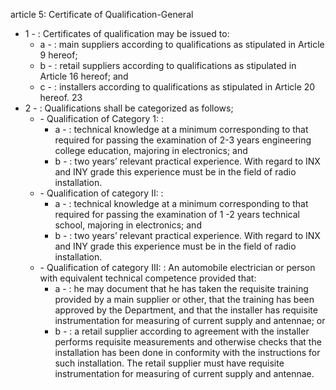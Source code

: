 article 5: Certificate of Qualification-General 

<ul>
			<li>1 - : Certificates of qualification may be issued to: <ul>
						<li>a - : main suppliers according to qualifications as stipulated in Article 9 hereof; <ul>
						</ul></li>						<li>b - : retail suppliers according to qualifications as stipulated in Article 16 hereof; and <ul>
						</ul></li>						<li>c - : installers according to qualifications as stipulated in Article 20 hereof. 23 <ul>
						</ul></li>			</ul></li>			<li>2 - : Qualifications shall be categorized as follows; <ul>
						<li> - Qualification of Category 1: : <ul>
									<li>a - : technical knowledge at a minimum corresponding to that required for passing the examination of 2-3 years engineering college education, majoring in electronics; and <ul>
									</ul></li>									<li>b - : two years’ relevant practical experience. With regard to INX and INY grade this experience must be in the field of radio installation. <ul>
									</ul></li>						</ul></li>						<li> - Qualification of category II: : <ul>
									<li>a - : technical knowledge at a minimum corresponding to that required for passing the examination of 1 -2 years technical school, majoring in electronics; and <ul>
									</ul></li>									<li>b - : two years’ relevant practical experience. With regard to INX and INY grade this experience must be in the field of radio installation. <ul>
									</ul></li>						</ul></li>						<li> - Qualification of category III: : An automobile electrician or person with equivalent technical competence provided that: <ul>
									<li>a - : he may document that he has taken the requisite training provided by a main supplier or other, that the training has been approved by the Department, and that the installer has requisite instrumentation for measuring of current supply and antennae; or <ul>
									</ul></li>									<li>b - : a retail supplier according to agreement with the installer performs requisite measurements and otherwise checks that the installation has been done in conformity with the instructions for such installation. The retail supplier must have requisite instrumentation for measuring of current supply and antennae.<ul>
									</ul></li>						</ul></li>			</ul></li></ul>